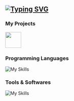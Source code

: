 [![Typing SVG](https://readme-typing-svg.herokuapp.com?color=F7F7F7&center=false&lines=Hi+%F0%9F%91%8B+I'm+AlexisTm+/+Zzerium+%F0%9F%91%80)](https://git.io/typing-svg)
--

### My Projects

[<img src="https://cdn.johnbot.app/img/johnbot.png" width="50"/>](https://github.com/JohnBotApp) 

### Programming Languages

![My Skills](https://skillicons.dev/icons?i=js,java,html,css)

### Tools & Softwares

![My Skills](https://skillicons.dev/icons?i=figma,vscode,mongodb,ai,github,discord,nodejs,linux)
